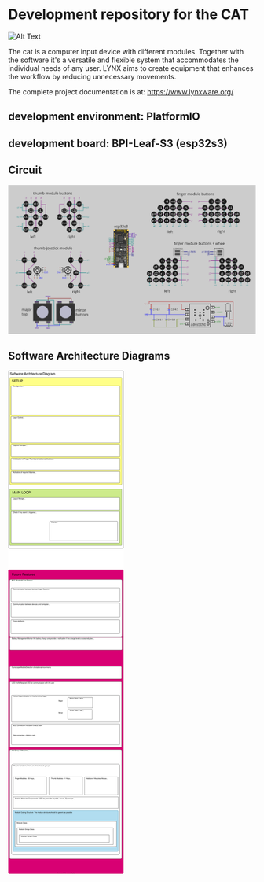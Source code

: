 # Development repository for the CAT

![Alt Text](images/setup.webp)

The cat is a computer input device with different modules. Together with the software it's a versatile and flexible system that accommodates the individual needs of any user. LYNX aims to create equipment that enhances the workflow by reducing unnecessary movements.

The complete project documentation is at: https://www.lynxware.org/

## development environment: PlatformIO
## development board: BPI-Leaf-S3 (esp32s3)



## Circuit
![Alt Text](readme/circuit.webp)



## Software Architecture Diagrams
![Alt Text](readme/SAD.svg)


